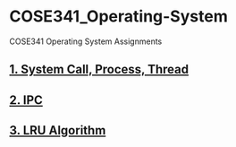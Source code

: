 # COSE341_Operating-System
COSE341 Operating System Assignments

## [1. System Call, Process, Thread](/System_call%2C%20Process%2C%20Thread/README.md)

## [2. IPC](/IPC_project/READMD.md)

## [3. LRU Algorithm](/LRU_algorithm/README.md)
